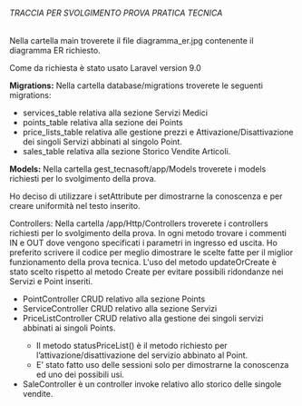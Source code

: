 <h6>TRACCIA PER SVOLGIMENTO PROVA PRATICA TECNICA</h6>

<p>Nella cartella main troverete il file diagramma_er.jpg contenente il diagramma ER richiesto.</p>

<p>Come da richiesta è stato usato Laravel version 9.0</p>

<p><strong>Migrations:</strong> Nella cartella database/migrations troverete le seguenti migrations:</p>
<ul>
    <li>services_table relativa alla sezione Servizi Medici</li>
	<li>points_table relativa alla sezione dei Points</li>
	<li>price_lists_table relativa alle gestione prezzi e Attivazione/Disattivazione dei singoli Servizi abbinati al singolo Point.</li>
	<li>sales_table relativa alla sezione Storico Vendite Articoli.</li>
</ul>
<p><strong>Models:</strong> Nella cartella gest_tecnasoft/app/Models troverete i models richiesti per lo svolgimento della prova.</p>
        <p>Ho deciso di utilizzare i setAttribute per dimostrarne la conoscenza e per creare uniformità nel testo inserito.</p>

Controllers:  Nella cartella /app/Http/Controllers troverete i controllers richiesti per lo svolgimento della prova. 
		      In ogni metodo trovare i commenti IN e OUT dove vengono specificati i parametri in ingresso ed uscita.
		      Ho preferito scrivere il codice per meglio dimostrare le scelte fatte per il miglior funzionamento della prova tecnica.
              L'uso del metodo updateOrCreate è stato scelto rispetto al metodo Create per evitare possibili ridondanze nei Servizi e Point inseriti. 
              <ul>
                <li>PointController CRUD relativo alla sezione Points</li>
                <li>ServiceController CRUD relativo alla sezione Servizi</li>
                <li>PriceListController CRUD relativo alla gestione dei singoli servizi abbinati ai singoli Points.</li>
                  <ul>
              	    <li>Il metodo statusPriceList() è il metodo richiesto per l’attivazione/disattivazione del servizio abbinato al Point. </li>
                    <li>E’ stato fatto uso delle sessioni solo per dimostrarne la conoscenza ed uno dei possibili usi.</li>
                    </ul>
    		    <li>
                  SaleController è un controller invoke relativo allo storico delle singole vendite.</li>
                </ul>


 

